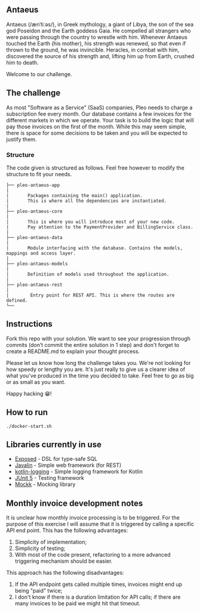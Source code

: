 ## Antaeus

Antaeus (/ænˈtiːəs/), in Greek mythology, a giant of Libya, the son of the sea god Poseidon and the Earth goddess Gaia. He compelled all strangers who were passing through the country to wrestle with him. Whenever Antaeus touched the Earth (his mother), his strength was renewed, so that even if thrown to the ground, he was invincible. Heracles, in combat with him, discovered the source of his strength and, lifting him up from Earth, crushed him to death.

Welcome to our challenge.

## The challenge

As most "Software as a Service" (SaaS) companies, Pleo needs to charge a subscription fee every month. Our database contains a few invoices for the different markets in which we operate. Your task is to build the logic that will pay those invoices on the first of the month. While this may seem simple, there is space for some decisions to be taken and you will be expected to justify them.

### Structure

The code given is structured as follows. Feel free however to modify the structure to fit your needs.

```
├── pleo-antaeus-app
|
|       Packages containing the main() application.
|       This is where all the dependencies are instantiated.
|
├── pleo-antaeus-core
|
|       This is where you will introduce most of your new code.
|       Pay attention to the PaymentProvider and BillingService class.
|
├── pleo-antaeus-data
|
|       Module interfacing with the database. Contains the models, mappings and access layer.
|
├── pleo-antaeus-models
|
|       Definition of models used throughout the application.
|
├── pleo-antaeus-rest
|
|        Entry point for REST API. This is where the routes are defined.
└──
```

## Instructions

Fork this repo with your solution. We want to see your progression through commits (don’t commit the entire solution in 1 step) and don't forget to create a README.md to explain your thought process.

Please let us know how long the challenge takes you. We're not looking for how speedy or lengthy you are. It's just really to give us a clearer idea of what you've produced in the time you decided to take. Feel free to go as big or as small as you want.

Happy hacking 😁!

## How to run

```
./docker-start.sh
```

## Libraries currently in use

- [Exposed](https://github.com/JetBrains/Exposed) - DSL for type-safe SQL
- [Javalin](https://javalin.io/) - Simple web framework (for REST)
- [kotlin-logging](https://github.com/MicroUtils/kotlin-logging) - Simple logging framework for Kotlin
- [JUnit 5](https://junit.org/junit5/) - Testing framework
- [Mockk](https://mockk.io/) - Mocking library

## Monthly invoice development notes

It is unclear how monthly invoice processing is to be triggered. For the purpose of this exercise I will assume that it is triggered by calling a specific API end point. This has the following advantages:

1. Simplicity of implementation;
2. Simplicity of testing;
3. With most of the code present, refactoring to a more advanced triggering mechanism should be easier.

This approach has the following disadvantages:

1. If the API endpoint gets called multiple times, invoices might end up being "paid" twice;
2. I don't know if there is a duration limitation for API calls; if there are many invoices to be paid we might hit that timeout.
